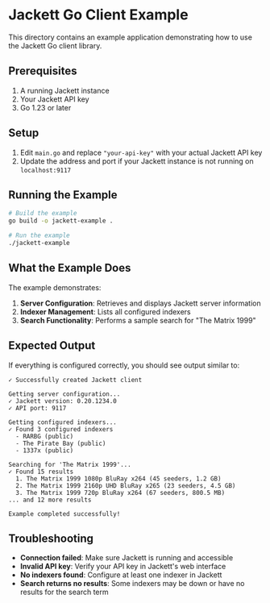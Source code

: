 # Jackett Go Client Example

This directory contains an example application demonstrating how to use the Jackett Go client library.

## Prerequisites

1. A running Jackett instance
2. Your Jackett API key
3. Go 1.23 or later

## Setup

1. Edit `main.go` and replace `"your-api-key"` with your actual Jackett API key
2. Update the address and port if your Jackett instance is not running on `localhost:9117`

## Running the Example

```bash
# Build the example
go build -o jackett-example .

# Run the example
./jackett-example
```

## What the Example Does

The example demonstrates:

1. **Server Configuration**: Retrieves and displays Jackett server information
2. **Indexer Management**: Lists all configured indexers
3. **Search Functionality**: Performs a sample search for "The Matrix 1999"

## Expected Output

If everything is configured correctly, you should see output similar to:

```
✓ Successfully created Jackett client

Getting server configuration...
✓ Jackett version: 0.20.1234.0
✓ API port: 9117

Getting configured indexers...
✓ Found 3 configured indexers
  - RARBG (public)
  - The Pirate Bay (public)
  - 1337x (public)

Searching for 'The Matrix 1999'...
✓ Found 15 results
  1. The Matrix 1999 1080p BluRay x264 (45 seeders, 1.2 GB)
  2. The Matrix 1999 2160p UHD BluRay x265 (23 seeders, 4.5 GB)
  3. The Matrix 1999 720p BluRay x264 (67 seeders, 800.5 MB)
... and 12 more results

Example completed successfully!
```

## Troubleshooting

- **Connection failed**: Make sure Jackett is running and accessible
- **Invalid API key**: Verify your API key in Jackett's web interface
- **No indexers found**: Configure at least one indexer in Jackett
- **Search returns no results**: Some indexers may be down or have no results for the search term 
